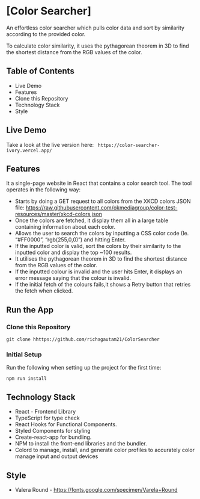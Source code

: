 # [Color Searcher]

An effortless color searcher which pulls color data and sort by similarity according to the provided color.

To calculate color similarity, it uses the pythagorean theorem in 3D to find the shortest distance from the RGB values of the color.

## Table of Contents

- Live Demo
- Features
- Clone this Repository
- Technology Stack
- Style

## Live Demo
Take a look at the live version here:
` https://color-searcher-ivory.vercel.app/`

## Features

It a single-page website in React that contains a color search tool. The tool
operates in the following way:

- Starts by doing a GET request to all colors from the XKCD colors JSON file:
  https://raw.githubusercontent.com/okmediagroup/color-test-resources/master/xkcd-colors.json
- Once the colors are fetched, it display them all in a large table containing information
  about each color.
- Allows the user to search the colors by inputting a CSS color code (Ie. “#FF0000”,
  “rgb(255,0,0)”) and hitting Enter.
- If the inputted color is valid, sort the colors by their similarity to the inputted
  color and display the top ~100 results.
- It utilises the pythagorean theorem in 3D to find the shortest distance from the RGB values of
  the  color.
- If the inputted colour is invalid and the user hits Enter, it displays an error message
  saying that the colour is invalid.
- If the initial fetch of the colours fails,it shows a Retry button that retries the fetch when
  clicked.

## Run the App
### Clone this Repository

``` 
git clone hhttps://github.com/richagautam21/ColorSearcher
```
### **Initial Setup**

Run the following when setting up the project for the first time:

```
npm run install
```
## Technology Stack

- React - Frontend Library
- TypeScript for type check
- React Hooks for Functional Components.
- Styled Components for styling
- Create-react-app for bundling.
- NPM to install the front-end libraries and the bundler.
- Colord to manage, install, and generate color profiles to accurately color manage input and output devices


## Style

- Valera Round - https://fonts.google.com/specimen/Varela+Round